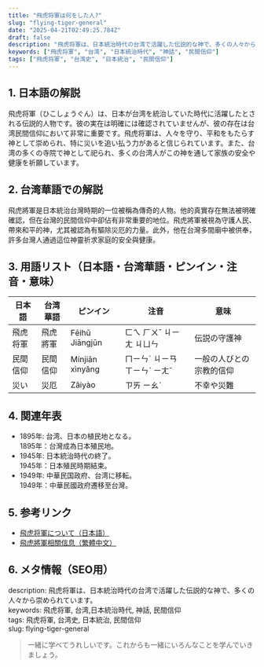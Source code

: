 ```yaml
---
title: "飛虎将軍は何をした人?"
slug: "flying-tiger-general"
date: "2025-04-21T02:49:25.784Z"
draft: false
description: "飛虎将軍は、日本統治時代の台湾で活躍した伝説的な神で、多くの人々から崇められています。"
keywords: ["飛虎将軍", "台湾", "日本統治時代", "神話", "民間信仰"]
tags: ["飛虎将軍", "台湾史", "日本統治", "民間信仰"]
---
```


## 1. 日本語の解説  
飛虎将軍（ひこしょうぐん）は、日本が台湾を統治していた時代に活躍したとされる伝説的人物です。彼の実在は明確には確認されていませんが、彼の存在は台湾民間信仰において非常に重要です。飛虎将軍は、人々を守り、平和をもたらす神として崇められ、特に災いを追い払う力があると信じられています。また、台湾の多くの寺院で神として祀られ、多くの台湾人がこの神を通して家族の安全や健康を祈願しています。

## 2. 台湾華語での解説  
飛虎將軍是日本統治台灣時期的一位被稱為傳奇的人物。他的真實存在無法被明確確認，但在台灣的民間信仰中卻佔有非常重要的地位。飛虎將軍被視為守護人民、帶來和平的神，尤其被認為有驅除災厄的力量。此外，他在台灣多間廟中被供奉，許多台灣人通過這位神靈祈求家庭的安全與健康。

## 3. 用語リスト（日本語・台湾華語・ピンイン・注音・意味）  
| 日本語       | 台湾華語     | ピンイン  | 注音    | 意味                   |
|--------------|------------|-----------|---------|------------------------|
| 飛虎将軍    | 飛虎將軍   | Fēihǔ Jiāngjūn | ㄈㄟ ㄏㄨˇ ㄐㄧㄤ ㄐㄩㄣ | 伝説の守護神         |
| 民間信仰    | 民間信仰   | Mínjiān xìnyǎng | ㄇㄧㄣˊ ㄐㄧㄢ ㄒㄧㄣˋ ㄧㄤˇ | 一般の人びとの宗教的信仰 |
| 災い        | 災厄       | Zāiyào   | ㄗㄞ ㄧㄠˋ | 不幸や災難             |

## 4. 関連年表  
- 1895年: 台湾、日本の植民地となる。  
  1895年：台灣成為日本殖民地。
- 1945年: 日本統治時代の終了。  
  1945年：日本殖民時期結束。
- 1949年: 中華民国政府、台湾に移転。  
  1949年：中華民國政府遷移至台灣。

## 5. 参考リンク  
- [飛虎将軍について（日本語）](https://example.jp/flying-tiger-general)
- [飛虎將軍相關信息（繁體中文）](https://example.tw/flying-tiger-general)

## 6. メタ情報（SEO用）  
description: 飛虎将軍は、日本統治時代の台湾で活躍した伝説的な神で、多くの人々から崇められています。  
keywords: 飛虎将軍, 台湾,日本統治時代, 神話, 民間信仰  
tags: 飛虎将軍, 台湾史, 日本統治, 民間信仰  
slug: flying-tiger-general

> 一緒に学べてうれしいです。これからも一緒にいろんなことを学んでいきましょう。